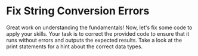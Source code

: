 # Fix String Conversion Errors

Great work on understanding the fundamentals! Now, let's fix some code to apply your skills. Your task is to correct the provided code to ensure that it runs without errors and outputs the expected results. Take a look at the print statements for a hint about the correct data types.